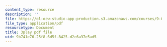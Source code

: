 ```yaml
---
content_type: resource
description: ''
file: https://ol-ocw-studio-app-production.s3.amazonaws.com/courses/9-00sc-introduction-to-psychology-fall-2011/9b741e7625f86d5f8425d2c6a37e5ad5_bihrpOS0qtY.pdf
file_type: application/pdf
resourcetype: Document
title: 3play pdf file
uid: 9b741e76-25f8-6d5f-8425-d2c6a37e5ad5
---
```

